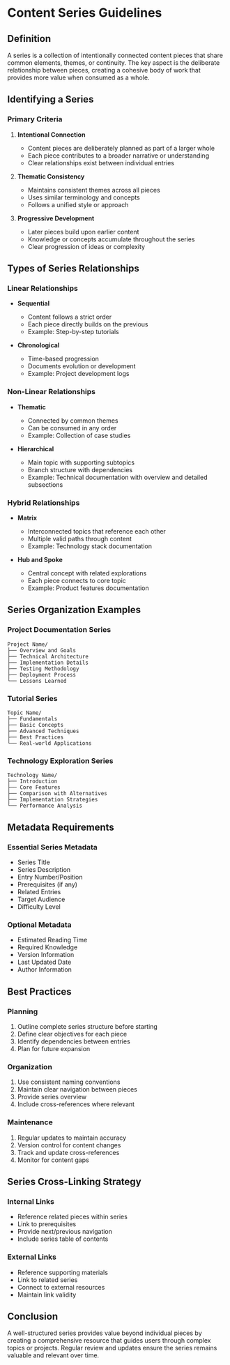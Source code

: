 # Content Series Guidelines

## Definition
A series is a collection of intentionally connected content pieces that share common elements, themes, or continuity. The key aspect is the deliberate relationship between pieces, creating a cohesive body of work that provides more value when consumed as a whole.

## Identifying a Series

### Primary Criteria
1. **Intentional Connection**
   - Content pieces are deliberately planned as part of a larger whole
   - Each piece contributes to a broader narrative or understanding
   - Clear relationships exist between individual entries

2. **Thematic Consistency**
   - Maintains consistent themes across all pieces
   - Uses similar terminology and concepts
   - Follows a unified style or approach

3. **Progressive Development**
   - Later pieces build upon earlier content
   - Knowledge or concepts accumulate throughout the series
   - Clear progression of ideas or complexity

## Types of Series Relationships

### Linear Relationships
- **Sequential**
  - Content follows a strict order
  - Each piece directly builds on the previous
  - Example: Step-by-step tutorials

- **Chronological**
  - Time-based progression
  - Documents evolution or development
  - Example: Project development logs

### Non-Linear Relationships
- **Thematic**
  - Connected by common themes
  - Can be consumed in any order
  - Example: Collection of case studies

- **Hierarchical**
  - Main topic with supporting subtopics
  - Branch structure with dependencies
  - Example: Technical documentation with overview and detailed subsections

### Hybrid Relationships
- **Matrix**
  - Interconnected topics that reference each other
  - Multiple valid paths through content
  - Example: Technology stack documentation

- **Hub and Spoke**
  - Central concept with related explorations
  - Each piece connects to core topic
  - Example: Product features documentation

## Series Organization Examples

### Project Documentation Series
```
Project Name/
├── Overview and Goals
├── Technical Architecture
├── Implementation Details
├── Testing Methodology
├── Deployment Process
└── Lessons Learned
```

### Tutorial Series
```
Topic Name/
├── Fundamentals
├── Basic Concepts
├── Advanced Techniques
├── Best Practices
└── Real-world Applications
```

### Technology Exploration Series
```
Technology Name/
├── Introduction
├── Core Features
├── Comparison with Alternatives
├── Implementation Strategies
└── Performance Analysis
```

## Metadata Requirements

### Essential Series Metadata
- Series Title
- Series Description
- Entry Number/Position
- Prerequisites (if any)
- Related Entries
- Target Audience
- Difficulty Level

### Optional Metadata
- Estimated Reading Time
- Required Knowledge
- Version Information
- Last Updated Date
- Author Information

## Best Practices

### Planning
1. Outline complete series structure before starting
2. Define clear objectives for each piece
3. Identify dependencies between entries
4. Plan for future expansion

### Organization
1. Use consistent naming conventions
2. Maintain clear navigation between pieces
3. Provide series overview
4. Include cross-references where relevant

### Maintenance
1. Regular updates to maintain accuracy
2. Version control for content changes
3. Track and update cross-references
4. Monitor for content gaps

## Series Cross-Linking Strategy

### Internal Links
- Reference related pieces within series
- Link to prerequisites
- Provide next/previous navigation
- Include series table of contents

### External Links
- Reference supporting materials
- Link to related series
- Connect to external resources
- Maintain link validity

## Conclusion
A well-structured series provides value beyond individual pieces by creating a comprehensive resource that guides users through complex topics or projects. Regular review and updates ensure the series remains valuable and relevant over time.
